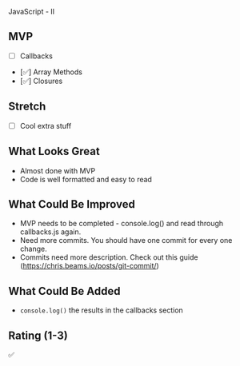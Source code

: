 JavaScript - II

## MVP

- [ ] Callbacks
- [✅] Array Methods
- [✅] Closures

## Stretch

- [ ] Cool extra stuff

## What Looks Great

- Almost done with MVP
- Code is well formatted and easy to read

## What Could Be Improved

- MVP needs to be completed - console.log() and read through callbacks.js again.
- Need more commits. You should have one commit for every one change.
- Commits need more description. Check out this guide (https://chris.beams.io/posts/git-commit/)

## What Could Be Added

- `console.log()` the results in the callbacks section

## Rating (1-3)

✅
